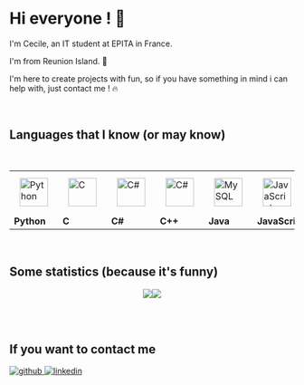 # Hi everyone ! 👋

<!--
**cesourcile/cesourcile** is a ✨ _special_ ✨ repository because its `README.md` (this file) appears on your GitHub profile.

Here are some ideas to get you started:

- 🔭 I’m currently working on ...
- 🌱 I’m currently learning ...
- 👯 I’m looking to collaborate on ...
- 🤔 I’m looking for help with ...
- 💬 Ask me about ...
- 📫 How to reach me: ...
- 😄 Pronouns: ...
- ⚡ Fun fact: ...
-->

I'm Cecile, an IT student at EPITA in France.

I'm from Reunion Island. 🌋

I'm here to create projects with fun, so if you have something in mind i can help with, just contact me ! 🔥

<br/>

## Languages that I know (or may know)
<br/>
<table>
  <tr>
    <td><img style="margin: 10px" src="https://profilinator.rishav.dev/skills-assets/python-original.svg" alt="Python" height="50" /></td>
    <td><img style="margin: 10px" src="https://profilinator.rishav.dev/skills-assets/c-original.svg" alt="C" height="50" /></td>
    <td><img style="margin: 10px" src="https://profilinator.rishav.dev/skills-assets/csharp-original.svg" alt="C#" height="50" /></td>
    <td><img style="margin: 10px" src="https://profilinator.rishav.dev/skills-assets/cplusplus-original.svg" alt="C#" height="50" /></td>
    <td><img style="margin: 10px" src="https://profilinator.rishav.dev/skills-assets/java-original-wordmark.svg" alt="MySQL" height="50" /></td>
    <td><img style="margin: 10px" src="https://profilinator.rishav.dev/skills-assets/javascript-original.svg" alt="JavaScript" height="50" /></td>
    <td><img style="margin: 10px" src="https://profilinator.rishav.dev/skills-assets/html5-original-wordmark.svg" alt="HTML5" height="50" /></td>
    <td><img style="margin: 10px" src="https://profilinator.rishav.dev/skills-assets/mysql-original-wordmark.svg" alt="MySQL" height="50" /></td>
  </tr>

  <tr>
    <td><b>Python</b></td>
    <td><b>C</b></td>
    <td><b>C#</b></td>
    <td><b>C++</b></td>
    <td><b>Java</b></td>
    <td><b>JavaScript</b></td>
    <td><b>HTML</b></td>
    <td><b>MySQL</b></td>
  </tr>
  
  </table>

<br/>

## Some statistics (because it's funny)
<div align="center">
  <table>
    <img src="https://github-readme-stats.vercel.app/api?username=cesourcile&show_icons=true&theme=radical&count_private=true" />
    <img src="https://github-readme-stats.vercel.app/api/top-langs/?username=cesourcile&theme=radical&hide_langs_below=8&count_private=true" />
  </table>
</div>

<br/>  
  
## If you want to contact me
<a href="https://github.com/cesourcile" target="_blank">
<img src=https://img.shields.io/badge/github-%2324292e.svg?&style=for-the-badge&logo=github&logoColor=white alt=github style="margin-bottom: 5px;" />
</a>
<a href="https://www.linkedin.com/in/cecile-cadet/" target="_blank">
<img src=https://img.shields.io/badge/linkedin-%231E77B5.svg?&style=for-the-badge&logo=linkedin&logoColor=white alt=linkedin style="margin-bottom: 5px;" />
</a>  
</div>  


